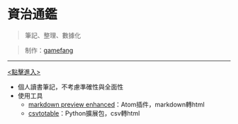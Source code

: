 # 資治通鑑

> 筆記、整理、數據化

> 制作：[gamefang](https://gamefang.github.io/)

---

[<點擊進入>](http://gamefang.fun/zizhitongjian/)


- 個人讀書筆記，不考慮準確性與全面性
- 使用工具
    - [markdown preview enhanced](https://atom.io/packages/markdown-preview-enhanced)：Atom插件，markdown轉html
    - [csvtotable](https://pypi.org/project/csvtotable/)：Python擴展包，csv轉html

